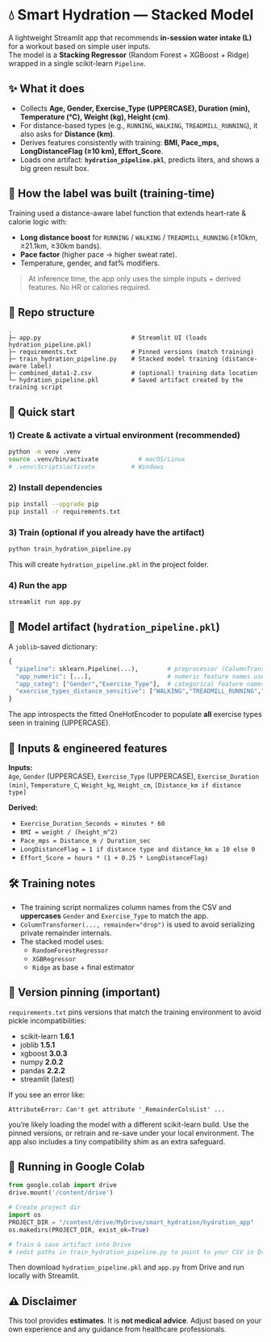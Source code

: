 # 💧 Smart Hydration — Stacked Model

A lightweight Streamlit app that recommends **in-session water intake (L)** for a workout based on simple user inputs.  
The model is a **Stacking Regressor** (Random Forest + XGBoost + Ridge) wrapped in a single scikit-learn `Pipeline`.

## ✨ What it does
- Collects **Age, Gender, Exercise_Type (UPPERCASE), Duration (min), Temperature (°C), Weight (kg), Height (cm)**.
- For distance-based types (e.g., `RUNNING`, `WALKING`, `TREADMILL_RUNNING`), it also asks for **Distance (km)**.
- Derives features consistently with training: **BMI, Pace_mps, LongDistanceFlag (≥10 km), Effort_Score**.
- Loads one artifact: **`hydration_pipeline.pkl`**, predicts liters, and shows a big green result box.

## 🧠 How the label was built (training-time)
Training used a distance-aware label function that extends heart-rate & calorie logic with:
- **Long distance boost** for `RUNNING` / `WALKING` / `TREADMILL_RUNNING` (≥10km, ≥21.1km, ≥30km bands).
- **Pace factor** (higher pace → higher sweat rate).
- Temperature, gender, and fat% modifiers.

> At inference time, the app only uses the simple inputs + derived features. No HR or calories required.

## 📂 Repo structure
```
.
├─ app.py                         # Streamlit UI (loads hydration_pipeline.pkl)
├─ requirements.txt               # Pinned versions (match training)
├─ train_hydration_pipeline.py    # Stacked model training (distance-aware label)
├─ combined_data1-2.csv           # (optional) training data location
└─ hydration_pipeline.pkl         # Saved artifact created by the training script
```

## 🚀 Quick start

### 1) Create & activate a virtual environment (recommended)
```bash
python -m venv .venv
source .venv/bin/activate           # macOS/Linux
# .venv\Scripts\activate          # Windows
```

### 2) Install dependencies
```bash
pip install --upgrade pip
pip install -r requirements.txt
```

### 3) Train (optional if you already have the artifact)
```bash
python train_hydration_pipeline.py
```
This will create `hydration_pipeline.pkl` in the project folder.

### 4) Run the app
```bash
streamlit run app.py
```

## 🧩 Model artifact (`hydration_pipeline.pkl`)
A `joblib`-saved dictionary:
```python
{
  "pipeline": sklearn.Pipeline(...),        # preprocessor (ColumnTransformer) → StackingRegressor
  "app_numeric": [...],                     # numeric feature names used at inference
  "app_categ": ["Gender","Exercise_Type"],  # categorical feature names
  "exercise_types_distance_sensitive": ["WALKING","TREADMILL_RUNNING","RUNNING"]
}
```
The app introspects the fitted OneHotEncoder to populate **all** exercise types seen in training (UPPERCASE).

## 🧮 Inputs & engineered features
**Inputs:**  
`Age`, `Gender` (UPPERCASE), `Exercise_Type` (UPPERCASE), `Exercise_Duration (min)`, `Temperature_C`, `Weight_kg`, `Height_cm`, `[Distance_km if distance type]`  

**Derived:**  
- `Exercise_Duration_Seconds = minutes * 60`  
- `BMI = weight / (height_m^2)`  
- `Pace_mps = Distance_m / Duration_sec`  
- `LongDistanceFlag = 1 if distance type and distance_km ≥ 10 else 0`  
- `Effort_Score = hours * (1 + 0.25 * LongDistanceFlag)`

## 🛠️ Training notes
- The training script normalizes column names from the CSV and **uppercases** `Gender` and `Exercise_Type` to match the app.
- `ColumnTransformer(..., remainder="drop")` is used to avoid serializing private remainder internals.
- The stacked model uses:
  - `RandomForestRegressor`
  - `XGBRegressor`
  - `Ridge` as base + final estimator

## 🧷 Version pinning (important)
`requirements.txt` pins versions that match the training environment to avoid pickle incompatibilities:
- scikit-learn **1.6.1**
- joblib **1.5.1**
- xgboost **3.0.3**
- numpy **2.0.2**
- pandas **2.2.2**
- streamlit (latest)

If you see an error like:
```
AttributeError: Can't get attribute '_RemainderColsList' ...
```
you’re likely loading the model with a different scikit-learn build. Use the pinned versions, or retrain and re-save under your local environment. The app also includes a tiny compatibility shim as an extra safeguard.

## 🧪 Running in Google Colab
```python
from google.colab import drive
drive.mount('/content/drive')

# Create project dir
import os
PROJECT_DIR = "/content/drive/MyDrive/smart_hydration/hydration_app"
os.makedirs(PROJECT_DIR, exist_ok=True)

# Train & save artifact into Drive
# (edit paths in train_hydration_pipeline.py to point to your CSV in Drive)
```
Then download `hydration_pipeline.pkl` and `app.py` from Drive and run locally with Streamlit.

## ⚠️ Disclaimer
This tool provides **estimates**. It is **not medical advice**. Adjust based on your own experience and any guidance from healthcare professionals.
